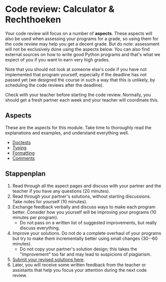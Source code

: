 # Code review: Calculator & Rechthoeken

Your code review will focus on a number of **aspects**. These aspects will also be used when assessing your programs for a grade, so using them for the code review may help you get a decent grade. But do note: assessment will not be exclusively done using the aspects below. You can also find external sources on how to write good Python programs and that's what we expect of you if you want to earn very high grades.

Note that you should not look at someone else's code if you have not implemented that program yourself, especially if the deadline has not passed yet (we designed the course in such a way that this is unlikely, by scheduling the code reviews after the deadline). 

Check with your teacher before starting the code review. Normally, you should get a fresh partner each week and your teacher will coordinate this.

## Aspects

These are the aspects for this module. Take time to thoroughly read the explanations and examples, and understand everything well.

- [Doctests](/quality/doctests)
- [Typing](/quality/typing)
- [Formatting](/quality/formatting)
- [Comments](/quality/comments)

## Stappenplan

1.  Read through all the aspect pages and discuss with your partner and the teacher if you have any questions (20 minutes).
1.  Read through your partner's solutions, without starting discussions. Take notes for yourself (10 minutes).
1.  Exchange feedback verbally and discuss ways to make each program better. Consider how you yourself will be improving your programs (10 minutes per program).
    * Do not pass on a written list of suggested improvements, but really discuss everything.
1.  Improve your solutions. Do not do a complete overhaul of your programs but try to make them incrementally better using small changes (30--60 minutes).
    * Do not copy your partner's solution design; this takes the "improvement" too far and may lead to suspicions of plagiarism.
1.  [Submit your revised solutions here](/reviews/m2/revised).
1.  Later, you will receive some written feedback from the teacher or assistants that help you focus your attention during the next code review.
